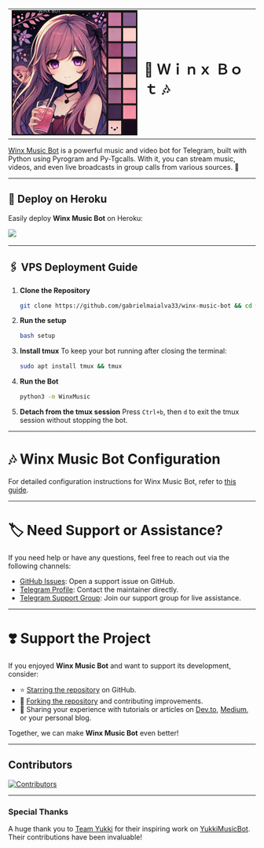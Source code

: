 

<table style="width:100%" align="center" border="0">
  <tr>
    <td><img src="./assets/start_img_2.png" alt="TypeScript" width="300"></td>
    <td><h1>🎵 Ｗｉｎｘ Ｂｏｔ 🎶</h1></td>
  </tr>
</table>

[Winx Music Bot](https://github.com/gabrielmaialva33/winx-music-bot) is a powerful music and video bot for Telegram, built with Python using Pyrogram and Py-Tgcalls. With it, you can stream music, videos, and even live broadcasts in group calls from various sources. 🚀

---

## 🚀 Deploy on Heroku

Easily deploy **Winx Music Bot** on Heroku:

<a href="https://dashboard.heroku.com/new?template=https://github.com/gabrielmaialva33/winx-music-bot"><img src="https://img.shields.io/badge/Deploy%20To%20Heroku-red?style=for-the-badge&logo=heroku" width="200"/></a>

---
## 🖇️ VPS Deployment Guide

1. **Clone the Repository**
   ```bash
   git clone https://github.com/gabrielmaialva33/winx-music-bot && cd winx-music-bot
   ```

2. **Run the setup**
   ```bash
   bash setup
   ```

3. **Install tmux**
   To keep your bot running after closing the terminal:
   ```bash
   sudo apt install tmux && tmux
   ```

4. **Run the Bot**
   ```bash
   python3 -m WinxMusic
   ```

5.  **Detach from the tmux session**
   Press `Ctrl+b`, then `d` to exit the tmux session without stopping the bot.

___

# 🎶 Winx Music Bot Configuration

For detailed configuration instructions for Winx Music Bot, refer to [this guide](https://github.com/gabrielmaialva33/winx-music-bot/blob/master/config/README.md).

---

# 🏷 Need Support or Assistance?

If you need help or have any questions, feel free to reach out via the following channels:

- [GitHub Issues](https://github.com/gabrielmaialva33/winx-music-bot/issues/new?assignees=&labels=question&title=support%3A+&body=%23+Support+Question): Open a support issue on GitHub.
- [Telegram Profile](https://t.me/mrootx): Contact the maintainer directly.
- [Telegram Support Group](https://t.me/winxmusicsupport): Join our support group for live assistance.

---

# ❣️ Support the Project

If you enjoyed **Winx Music Bot** and want to support its development, consider:

- ⭐ [Starring the repository](https://github.com/gabrielmaialva33/winx-music-bot) on GitHub.
- 🍴 [Forking the repository](https://github.com/gabrielmaialva33/winx-music-bot) and contributing improvements.
- 📝 Sharing your experience with tutorials or articles on [Dev.to](https://dev.to/), [Medium](https://medium.com/), or your personal blog.

Together, we can make **Winx Music Bot** even better!

---

## Contributors

[![Contributors](https://contrib.nn.ci/api?repo=gabrielmaialva33/winx-music-bot&radius=100)](https://github.com/gabrielmaialva33/winx-music-bot/graphs/contributors)

---

### Special Thanks

A huge thank you to [Team Yukki](https://github.com/TeamYukki) for their inspiring work on [YukkiMusicBot](https://github.com/TeamYukki/YukkiMusicBot). Their contributions have been invaluable!
